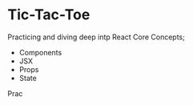 # Tic-Tac-Toe

Practicing and diving deep intp React Core Concepts; 
- Components
- JSX
- Props
- State

Prac



